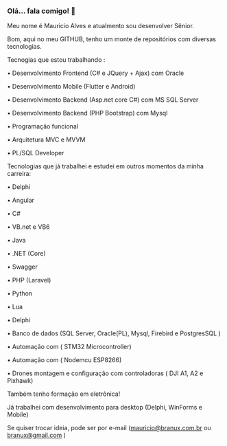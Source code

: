 ### Olá... fala comigo! 👋

<!--
**branux/branux** is a ✨ _special_ ✨ repository because its `README.md` (this file) appears on your GitHub profile.

Here are some ideas to get you started:

- 🔭 I’m currently working on ...
- 🌱 I’m currently learning ...
- 👯 I’m looking to collaborate on ...
- 🤔 I’m looking for help with ...
- 💬 Ask me about ...
- 📫 How to reach me: ...
- 😄 Pronouns: ...
- ⚡ Fun fact: ...
-->

Meu nome é Mauricio Alves e atualmento sou desenvolver Sênior.

Bom, aqui no meu GITHUB, tenho um monte de repositórios com diversas tecnologias.

Tecnogias que estou trabalhando :

• Desenvolvimento Frontend (C# e JQuery + Ajax) com Oracle

• Desenvolvimento Mobile (Flutter e Android) 

• Desenvolvimento Backend (Asp.net core C#) com MS SQL Server

• Desenvolvimento Backend (PHP Bootstrap) com Mysql

• Programação funcional

• Arquitetura MVC e MVVM

• PL/SQL Developer


Tecnologias que já trabalhei e estudei em outros momentos da minha carreira:

• Delphi

• Angular

• C#

• VB.net e VB6

• Java

• .NET (Core)

• Swagger

• PHP (Laravel)

• Python

• Lua

• Delphi

• Banco de dados (SQL Server, Oracle(PL), Mysql, Firebird e PostgresSQL )

• Automação com ( STM32 Microcontroller) 

• Automação com ( Nodemcu ESP8266)

• Drones montagem e configuração com controladoras ( DJI A1, A2 e Pixhawk)

Também tenho formação em eletrônica!

Já trabalhei com desenvolvimento para desktop (Delphi, WinForms e Mobile)

Se quiser trocar ideia, pode ser por e-mail (mauricio@branux.com.br ou  branux@gmail.com )
